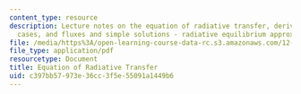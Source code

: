 ```yaml
---
content_type: resource
description: Lecture notes on the equation of radiative transfer, derivation, special
  cases, and fluxes and simple solutions - radiative equilibrium approximation.
file: /media/https%3A/open-learning-course-data-rc.s3.amazonaws.com/12-815-atmospheric-radiation-fall-2008/c397bb57973e36cc3f5e55091a1449b6_radiative_transf.pdf
file_type: application/pdf
resourcetype: Document
title: Equation of Radiative Transfer
uid: c397bb57-973e-36cc-3f5e-55091a1449b6
---
```

